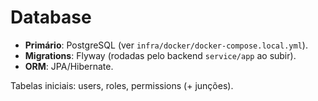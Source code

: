 
# Database

- **Primário**: PostgreSQL (ver `infra/docker/docker-compose.local.yml`).
- **Migrations**: Flyway (rodadas pelo backend `service/app` ao subir).
- **ORM**: JPA/Hibernate.

Tabelas iniciais: users, roles, permissions (+ junções).
